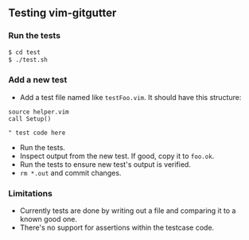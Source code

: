 ## Testing vim-gitgutter

### Run the tests

```sh
$ cd test
$ ./test.sh
```

### Add a new test

- Add a test file named like `testFoo.vim`.  It should have this structure:

```viml
source helper.vim
call Setup()

" test code here
```

- Run the tests.
- Inspect output from the new test.  If good, copy it to `foo.ok`.
- Run the tests to ensure new test's output is verified.
- `rm *.out` and commit changes.

### Limitations

- Currently tests are done by writing out a file and comparing it to a known good one.
- There's no support for assertions within the testcase code.

